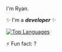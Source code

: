 I'm Ryan.

✨ I'm a _**developer**_ ✨

[![Top Languages](https://github-readme-stats.vercel.app/api/top-langs/?username=Ryan-Willpower)](https://github.com/anuraghazra/github-readme-stats)

⚡ Fun fact: ?
